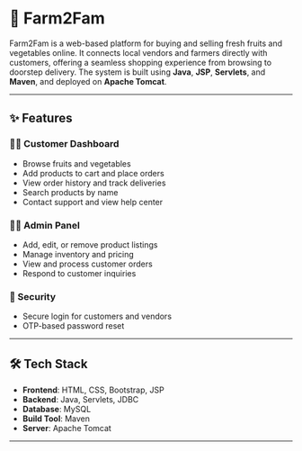 # 🛒 Farm2Fam

Farm2Fam is a web-based platform for buying and selling fresh fruits and vegetables online. It connects local vendors and farmers directly with customers, offering a seamless shopping experience from browsing to doorstep delivery. The system is built using **Java**, **JSP**, **Servlets**, and **Maven**, and deployed on **Apache Tomcat**.

---

## ✨ Features

### 🧑‍💻 Customer Dashboard  
- Browse fruits and vegetables
- Add products to cart and place orders  
- View order history and track deliveries  
- Search products by name  
- Contact support and view help center  

### 👨‍🌾 Admin Panel  
- Add, edit, or remove product listings  
- Manage inventory and pricing  
- View and process customer orders  
- Respond to customer inquiries  

### 🔐 Security  
- Secure login for customers and vendors  
- OTP-based password reset  

---

## 🛠️ Tech Stack  
- **Frontend**: HTML, CSS, Bootstrap, JSP  
- **Backend**: Java, Servlets, JDBC  
- **Database**: MySQL  
- **Build Tool**: Maven  
- **Server**: Apache Tomcat  

---
